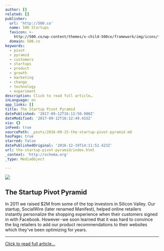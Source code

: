 ```yaml
---
author: []
related: []
publisher:
  url: 'http://500.co'
  name: 500 Startups
  favicon: >-
    http://500.co/wp-content/themes/x-child-500co/framework/img/icons/favicon.ico
  domain: 500.co
keywords:
  - pivot
  - pyramid
  - customers
  - startups
  - product
  - growth
  - marketing
  - change
  - technology
  - experiment
description: Click to read full article…
inLanguage: en
app_links: []
title: The Startup Pivot Pyramid
datePublished: '2017-09-12T16:12:50.980Z'
dateModified: '2017-09-12T16:12:49.415Z'
via: {}
inFeed: true
sourcePath: _posts/2016-09-15-the-startup-pivot-pyramid.md
hasPage: true
starred: false
datePublishedOriginal: '2016-12-19T14:11:52.423Z'
url: the-startup-pivot-pyramid/index.html
_context: 'http://schema.org'
_type: MediaObject

---
```

<article style=""><img src="https://s3-us-west-2.amazonaws.com/the-grid-img/p/679c1f713b496a9677e500cc44f7640916cced34.jpg" /><h1>The Startup Pivot Pyramid</h1><p>In 2011 we raised $2M from some of the top investors in Silicon Valley. Our startup, SocialWire (later renamed Manifest), helped online retailers instantly personalize the shopping experience when their customers signed in with Facebook. However - we soon learned that it was hard to convince the big retailers to add our product recommendations to their websites which they've been optimizing for years.</p></article>

---

[Click to read full article...][0]

[0]: http://500.co/startup-pivot-pyramid/ "Click to read full article.."